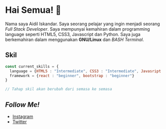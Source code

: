 # Hai Semua! 👋

Nama saya Aidil Iskandar. Saya seorang pelajar yang ingin menjadi seorang *Full Stack Developer*. Saya mempunyai kemahiran dalam programming language seperti HTML5, CSS3, Javascript dan Python. Saya juga berkemahiran dalam menggunakan **GNU/Linux** dan *BASH Terminal*.

## Skil

```javascript
const current_skills = {
  language = {HTML5 : "Intermediate", CSS3 : "Intermediate", Javasript : "Intermidiate", Python : "Intermediate"};
  framework = {react : "beginner", bootstrap : "beginner"}
}

// Tahap skil akan berubah dari semasa ke semasa
```

## *Follow Me!*
* [Instagram](https://instagram.com/aidil_sekandar/)
* [Twitter](https://twitter.com/4idil_sekandar/)
